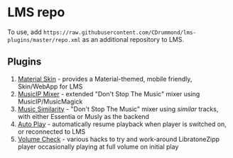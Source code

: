 # LMS repo

To use, add `https://raw.githubusercontent.com/CDrummond/lms-plugins/master/repo.xml` as an additional repository to LMS.

## Plugins

1. [Material Skin](https://github.com/CDrummond/lms-material) - provides a Material-themed, mobile friendly, Skin/WebApp for LMS
2. [MusicIP Mixer](https://github.com/CDrummond/lms-mipmixer) - extended "Don't Stop The Music" mixer using MusicIP/MusicMagick
3. [Music Similarity](https://github.com/CDrummond/lms-musicsimilarity) - "Don't Stop The Music" mixer using *similar* tracks, with either Essentia or Musly as the backend
4. [Auto Play](https://github.com/CDrummond/lms-autoplay) - automatically resume playback when player is switched on, or reconnected to LMS
5. [Volume Check](https://github.com/CDrummond/lms-volumecheck) - various hacks to try and work-around LibratoneZipp player occasionally playing at full volume on initial play
